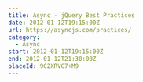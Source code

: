 ```yaml
---
title: Async - jQuery Best Practices
date: 2012-01-12T19:15:00Z
url: https://asyncjs.com/practices/
category:
  - Async
start: 2012-01-12T19:15:00Z
end: 2012-01-12T21:30:00Z
placeId: 9C2XRVG7+M9
---
```

